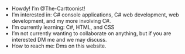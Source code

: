 -  Howdy! I’m @The-Carttoonist!
-  I’m interested in: C# console applications, C# web development, web development, and my more involving C#.
-  I’m currently learning: C#, HTML, and CSS
-  I’m not currently wanting to collaborate on anything, but if you are interested DM me and we may discuss.
-  How to reach me: Dms on this website.

<!---
The-Carttoonist/The-Carttoonist is a ✨ special ✨ repository because its `README.md` (this file) appears on your GitHub profile.
You can click the Preview link to take a look at your changes.
--->
